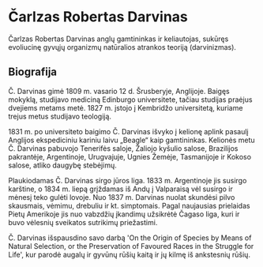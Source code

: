 # Čarlzas Robertas Darvinas #

Čarlzas Robertas Darvinas anglų gamtininkas ir keliautojas, sukūręs evoliucinę 
gyvųjų organizmų natūralios atrankos teoriją (darvinizmas).

## Biografija ##

Č. Darvinas gimė 1809 m. vasario 12 d. Šrusberyje, Anglijoje. Baigęs mokyklą, 
studijavo mediciną Edinburgo universitete, tačiau studijas praėjus dvejiems 
metams metė. 1827 m. įstojo į Kembridžo universitetą, kuriame trejus metus 
studijavo teologiją.

1831 m. po universiteto baigimo Č. Darvinas išvyko į kelionę aplink pasaulį 
Anglijos ekspediciniu kariniu laivu „Beagle“ kaip gamtininkas. Kelionės metu Č.
Darvinas pabuvojo Tenerifės saloje, Žaliojo kyšulio salose, Brazilijos 
pakrantėje, Аrgentinoje, Urugvajuje, Ugnies Žemėje, Tasmanijoje ir Kokoso 
salose, atliko daugybę stebėjimų.

Plaukiodamas Č. Darvinas sirgo jūros liga. 1833 m. Argentinoje jis susirgo 
karštine, o 1834 m. liepą grįždamas iš Andų į Valparaisą vėl susirgo ir mėnesį 
teko gulėti lovoje. Nuo 1837 m. Darvinas nuolat skundėsi pilvo skausmais, 
vėmimu, drebuliu ir kt. simptomais. Pagal naujausias prielaidas Pietų 
Amerikoje jis nuo vabzdžių įkandimų užsikrėtė Čagaso liga, kuri ir buvo 
vėlesnių sveikatos sutrikimų priežastimi.

Č. Darvinas išspausdino savo darbą 'On the Origin of Species by Means of 
Natural Selection, or the Preservation of Favoured Races in the Struggle for 
Life', kur parodė augalų ir gyvūnų rūšių kaitą ir jų kilmę iš ankstesnių rūšių.
